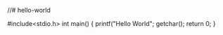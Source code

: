 //# hello-world


#include<stdio.h>
int main()
{
  printf("Hello World";
  getchar();
  return 0;
}


